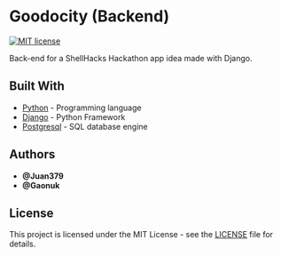 # Goodocity (Backend)

[![MIT license](https://img.shields.io/badge/License-MIT-blue.svg)](https://mit-license.org/)

Back-end for a ShellHacks Hackathon app idea made with Django.

## Built With

* [Python](https://www.python.org/) - Programming language
* [Django](https://www.djangoproject.com/) - Python Framework
* [Postgresql](https://www.postgresql.org/) - SQL database engine

## Authors

* **@Juan379** 
* **@Gaonuk**

## License

This project is licensed under the MIT License - see the [LICENSE](LICENSE) file for details.
